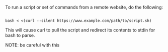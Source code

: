 <p>To run a script or set of commands from a remote website, do the following:</p>

<code>
bash < <(curl --silent https://www.example.com/path/to/script.sh)
</code>

<p>This will cause curl to pull the script and redirect its contents to stdin for bash to parse.</p>

<p>NOTE: be careful with this</p>